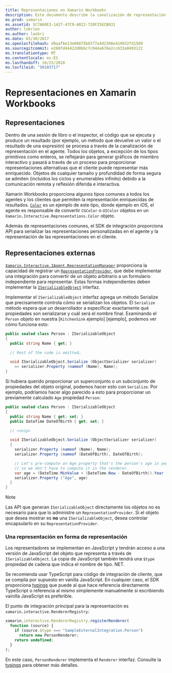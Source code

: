 ```yaml
---
title: Representaciones en Xamarin Workbooks
description: Este documento describe la canalización de representación de Xamarin Workbooks, lo que permite el procesamiento de resultados completos para cualquier código que devuelve un valor.
ms.prod: xamarin
ms.assetid: 5C7A60E3-1427-47C9-A022-720F25ECB031
author: lobrien
ms.author: laobri
ms.date: 03/30/2017
ms.openlocfilehash: d9aafbe13e06875b6577a4d2308e419932fd1589
ms.sourcegitcommit: e268fd44422d0bbc7c944a678e2cc633a0493122
ms.translationtype: MT
ms.contentlocale: es-ES
ms.lasthandoff: 10/25/2018
ms.locfileid: "50103717"
---
```

# <a name="representations-in-xamarin-workbooks"></a>Representaciones en Xamarin Workbooks

## <a name="representations"></a>Representaciones

Dentro de una sesión de libro o el inspector, el código que se ejecuta y produce un resultado (por ejemplo, un método que devuelve un valor o el resultado de una expresión) se procesa a través de la canalización de representación en el agente. Todos los objetos, a excepción de los tipos primitivos como enteros, se reflejarán para generar gráficos de miembro interactivo y pasará a través de un proceso para proporcionar representaciones alternativas que el cliente puede representar más enriquecido. Objetos de cualquier tamaño y profundidad de forma segura se admiten (incluidos los ciclos y enumerables infinito) debido a la comunicación remota y reflexión diferida e interactiva.

Xamarin Workbooks proporciona algunos tipos comunes a todos los agentes y los clientes que permiten la representación enriquecidas de resultados. [`Color`][xir-color] es un ejemplo de este tipo, donde ejemplo en iOS, el agente es responsable de convertir `CGColor` o `UIColor` objetos en un `Xamarin.Interactive.Representations.Color` objeto.

Además de representaciones comunes, el SDK de integración proporciona API para serializar las representaciones personalizadas en el agente y la representación de las representaciones en el cliente.

## <a name="external-representations"></a>Representaciones externas

[`Xamarin.Interactive.IAgent.RepresentationManager`][repman] proporciona la capacidad de registrar un [`RepresentationProvider`][repp], que debe implementar una integración para convertir de un objeto arbitrario a un formulario independiente para representar. Estas formas independientes deben implementar la [`ISerializableObject`][serobj] interfaz.

Implementar el `ISerializableObject` interfaz agrega un método Serialize que precisamente controla cómo se serializan los objetos. El `Serialize` método espera que un desarrollador a especificar exactamente qué propiedades son serializarse y cuál será el nombre final. Examinando el `Person` objeto en nuestra [`KitchenSink` ejemplo] [ejemplo], podemos ver cómo funciona esto:

```csharp
public sealed class Person : ISerializableObject
{
  public string Name { get; }

  // Rest of the code is omitted…

  void ISerializableObject.Serialize (ObjectSerializer serializer)
    => serializer.Property (nameof (Name), Name);
}
```

Si hubiera querido proporcionar un superconjunto o un subconjunto de propiedades del objeto original, podemos hacer esto con `Serialize`. Por ejemplo, podríamos hacer algo parecido a esto para proporcionar un previamente calculado `Age` propiedad `Person`:

```csharp
public sealed class Person : ISerializableObject
{
  public string Name { get; set; }
  public DateTime DateOfBirth { get; set; }

  // <snip>

  void ISerializableObject.Serialize (ObjectSerializer serializer)
  {
    serializer.Property (nameof (Name), Name);
    serializer.Property (nameof (DateOfBirth), DateOfBirth);

    // Let's pre-compute an Age property that's the person's age in years,
    // so we don't have to compute it in the renderer.
    var age = (DateTime.MinValue + (DateTime.Now - DateOfBirth)).Year - 1;
    serializer.Property ("Age", age)
  }
}
```

> [!NOTE]
> Las API que generan `ISerializableObject` directamente los objetos no es necesario para que lo administre un `RepresentationProvider`. Si el objeto que desea mostrar es **no** una `ISerializableObject`, desea controlar encapsularlo en su `RepresentationProvider`.

### <a name="rendering-a-representation"></a>Una representación en forma de representación

Los representadores se implementan en JavaScript y tendrán acceso a una versión de JavaScript del objeto que representa a través de `ISerializableObject`. La copia de JavaScript también tendrá una `$type` propiedad de cadena que indica el nombre de tipo. NET.

Se recomienda usar TypeScript para código de integración de cliente, que se compila por supuesto en vanilla JavaScript. En cualquier caso, el SDK proporciona [typings][typings] que puede al que hace referencia directamente TypeScript o referencia al mismo simplemente manualmente si escribiendo vainilla JavaScript es preferible.

El punto de integración principal para la representación es `xamarin.interactive.RendererRegistry`:

```js
xamarin.interactive.RendererRegistry.registerRenderer(
  function (source) {
    if (source.$type === "SampleExternalIntegration.Person")
      return new PersonRenderer;
    return undefined;
  }
);
```

En este caso, `PersonRenderer` implementa el `Renderer` interfaz. Consulte la [typings][typings] para obtener más detalles.

[typings]: https://github.com/xamarin/Workbooks/blob/master/SDK/typings/xamarin-interactive.d.ts
[xir-color]: https://developer.xamarin.com/api/type/Xamarin.Interactive.Representations.Color/
[repman]: https://developer.xamarin.com/api/type/Xamarin.Interactive.Representations.IRepresentationManager/
[repp]: https://developer.xamarin.com/api/type/Xamarin.Interactive.Representations.RepresentationProvider/
[serobj]: https://developer.xamarin.com/api/type/Xamarin.Interactive.Serialization.ISerializableObject/
